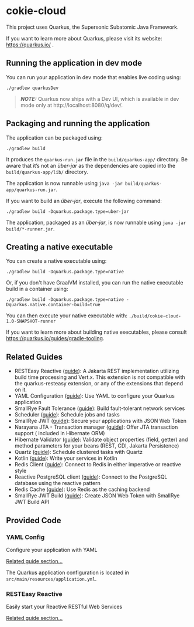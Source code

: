 # cokie-cloud

This project uses Quarkus, the Supersonic Subatomic Java Framework.

If you want to learn more about Quarkus, please visit its website: https://quarkus.io/ .

## Running the application in dev mode

You can run your application in dev mode that enables live coding using:

```shell script
./gradlew quarkusDev
```

> **_NOTE:_**  Quarkus now ships with a Dev UI, which is available in dev mode only at http://localhost:8080/q/dev/.

## Packaging and running the application

The application can be packaged using:

```shell script
./gradlew build
```

It produces the `quarkus-run.jar` file in the `build/quarkus-app/` directory.
Be aware that it’s not an _über-jar_ as the dependencies are copied into the `build/quarkus-app/lib/` directory.

The application is now runnable using `java -jar build/quarkus-app/quarkus-run.jar`.

If you want to build an _über-jar_, execute the following command:

```shell script
./gradlew build -Dquarkus.package.type=uber-jar
```

The application, packaged as an _über-jar_, is now runnable using `java -jar build/*-runner.jar`.

## Creating a native executable

You can create a native executable using:

```shell script
./gradlew build -Dquarkus.package.type=native
```

Or, if you don't have GraalVM installed, you can run the native executable build in a container using:

```shell script
./gradlew build -Dquarkus.package.type=native -Dquarkus.native.container-build=true
```

You can then execute your native executable with: `./build/cokie-cloud-1.0-SNAPSHOT-runner`

If you want to learn more about building native executables, please consult https://quarkus.io/guides/gradle-tooling.

## Related Guides

- RESTEasy Reactive ([guide](https://quarkus.io/guides/resteasy-reactive)): A Jakarta REST implementation utilizing
  build time processing and Vert.x. This extension is not compatible with the quarkus-resteasy extension, or any of the
  extensions that depend on it.
- YAML Configuration ([guide](https://quarkus.io/guides/config-yaml)): Use YAML to configure your Quarkus application
- SmallRye Fault Tolerance ([guide](https://quarkus.io/guides/smallrye-fault-tolerance)): Build fault-tolerant network
  services
- Scheduler ([guide](https://quarkus.io/guides/scheduler)): Schedule jobs and tasks
- SmallRye JWT ([guide](https://quarkus.io/guides/security-jwt)): Secure your applications with JSON Web Token
- Narayana JTA - Transaction manager ([guide](https://quarkus.io/guides/transaction)): Offer JTA transaction support (
  included in Hibernate ORM)
- Hibernate Validator ([guide](https://quarkus.io/guides/validation)): Validate object properties (field, getter) and
  method parameters for your beans (REST, CDI, Jakarta Persistence)
- Quartz ([guide](https://quarkus.io/guides/quartz)): Schedule clustered tasks with Quartz
- Kotlin ([guide](https://quarkus.io/guides/kotlin)): Write your services in Kotlin
- Redis Client ([guide](https://quarkus.io/guides/redis)): Connect to Redis in either imperative or reactive style
- Reactive PostgreSQL client ([guide](https://quarkus.io/guides/reactive-sql-clients)): Connect to the PostgreSQL
  database using the reactive pattern
- Redis Cache ([guide](https://quarkus.io/guides/cache-redis-reference)): Use Redis as the caching backend
- SmallRye JWT Build ([guide](https://quarkus.io/guides/security-jwt-build)): Create JSON Web Token with SmallRye JWT
  Build API

## Provided Code

### YAML Config

Configure your application with YAML

[Related guide section...](https://quarkus.io/guides/config-reference#configuration-examples)

The Quarkus application configuration is located in `src/main/resources/application.yml`.

### RESTEasy Reactive

Easily start your Reactive RESTful Web Services

[Related guide section...](https://quarkus.io/guides/getting-started-reactive#reactive-jax-rs-resources)
